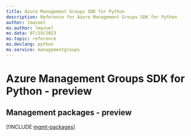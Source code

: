 ```yaml
---
title: Azure Management Groups SDK for Python
description: Reference for Azure Management Groups SDK for Python
author: lmazuel
ms.author: lmazuel
ms.data: 07/19/2023
ms.topic: reference
ms.devlang: python
ms.service: managementgroups
---
```

# Azure Management Groups SDK for Python - preview

## Management packages - preview
[!INCLUDE [mgmt-packages](management-groups-mgmt-index.md)]